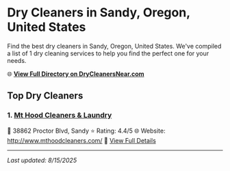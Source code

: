 # Dry Cleaners in Sandy, Oregon, United States

Find the best dry cleaners in Sandy, Oregon, United States. We've compiled a list of 1 dry cleaning services to help you find the perfect one for your needs.

🌐 **[View Full Directory on DryCleanersNear.com](https://drycleanersnear.com/city/US/Oregon/Sandy)**

## Top Dry Cleaners

### 1. [Mt Hood Cleaners & Laundry](https://drycleanersnear.com/dryCleaner/68955aaf82a21f618f14c491/mt-hood-cleaners-laundry)
📍 38862 Proctor Blvd, Sandy
⭐ Rating: 4.4/5
🌐 Website: http://www.mthoodcleaners.com/
🔗 [View Full Details](https://drycleanersnear.com/dryCleaner/68955aaf82a21f618f14c491/mt-hood-cleaners-laundry)


---

*Last updated: 8/15/2025*
